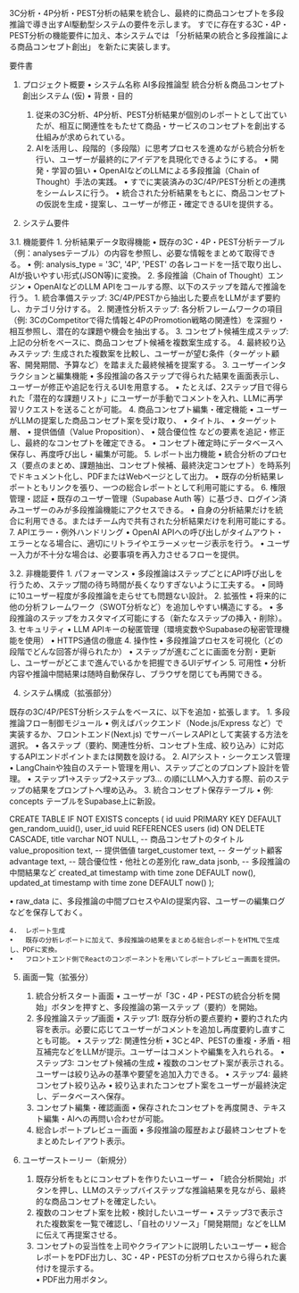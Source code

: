 3C分析・4P分析・PEST分析の結果を統合し、最終的に商品コンセプトを多段推論で導き出すAI駆動型システムの要件を示します。
すでに存在する3C・4P・PEST分析の機能要件に加え、本システムでは 「分析結果の統合と多段推論による商品コンセプト創出」 を新たに実装します。

要件書

1. プロジェクト概要
	•	システム名称
AI多段推論型 統合分析＆商品コンセプト創出システム (仮)
	•	背景・目的
	1.	従来の3C分析、4P分析、PEST分析結果が個別のレポートとして出ていたが、相互に関連性をもたせて商品・サービスのコンセプトを創出する仕組みが求められている。
	2.	AIを活用し、段階的（多段階）に思考プロセスを進めながら統合分析を行い、ユーザーが最終的にアイデアを具現化できるようにする。
	•	開発・学習の狙い
	•	OpenAIなどのLLMによる多段推論（Chain of Thought）手法の実践。
	•	すでに実装済みの3C/4P/PEST分析との連携をシームレスに行う。
	•	統合された分析結果をもとに、商品コンセプトの仮説を生成・提案し、ユーザーが修正・確定できるUIを提供する。

3. システム要件

3.1. 機能要件
	1.	分析結果データ取得機能
	•	既存の3C・4P・PEST分析テーブル（例：analysesテーブル）の内容を参照し、必要な情報をまとめて取得できる。
	•	例: analysis_type = '3C', '4P', 'PEST' の各レコードを一括で取り出し、AIが扱いやすい形式(JSON等)に変換。
	2.	多段推論（Chain of Thought）エンジン
	•	OpenAIなどのLLM APIをコールする際、以下のステップを踏んで推論を行う。
	1.	統合準備ステップ: 3C/4P/PESTから抽出した要点をLLMがまず要約し、カテゴリ分けする。
	2.	関連性分析ステップ: 各分析フレームワークの項目（例: 3CのCompetitorで得た情報と4PのPromotion戦略の関連性）を深掘り・相互参照し、潜在的な課題や機会を抽出する。
	3.	コンセプト候補生成ステップ: 上記の分析をベースに、商品コンセプト候補を複数案生成する。
	4.	最終絞り込みステップ: 生成された複数案を比較し、ユーザーが望む条件（ターゲット顧客、開発期間、予算など）を踏まえた最終候補を提案する。
	3.	ユーザーインタラクションと編集機能
	•	多段推論の各ステップで得られた結果を画面表示し、ユーザーが修正や追記を行えるUIを用意する。
	•	たとえば、2ステップ目で得られた「潜在的な課題リスト」にユーザーが手動でコメントを入れ、LLMに再学習リクエストを送ることが可能。
	4.	商品コンセプト編集・確定機能
	•	ユーザーがLLMの提案した商品コンセプト案を受け取り、
	•	タイトル、
	•	ターゲット層、
	•	提供価値（Value Proposition）、
	•	競合優位性 などの要素を追記・修正し、最終的なコンセプトを確定できる。
	•	コンセプト確定時にデータベースへ保存し、再度呼び出し・編集が可能。
	5.	レポート出力機能
	•	統合分析のプロセス（要点のまとめ、課題抽出、コンセプト候補、最終決定コンセプト）を時系列でドキュメント化し、PDFまたはWebページとして出力。
	•	既存の分析結果レポートともリンクを張り、一つの総合レポートとして利用可能にする。
	6.	権限管理・認証
	•	既存のユーザー管理（Supabase Auth 等）に基づき、ログイン済みユーザーのみが多段推論機能にアクセスできる。
	•	自身の分析結果だけを統合に利用できる。またはチーム内で共有された分析結果だけを利用可能にする。
	7.	APIエラー・例外ハンドリング
	•	OpenAI APIへの呼び出しがタイムアウト・エラーとなる場合に、適切にリトライやエラーメッセージ表示を行う。
	•	ユーザー入力が不十分な場合は、必要事項を再入力させるフローを提供。

3.2. 非機能要件
	1.	パフォーマンス
	•	多段推論はステップごとにAPI呼び出しを行うため、ステップ間の待ち時間が長くなりすぎないように工夫する。
	•	同時に10ユーザー程度が多段推論を走らせても問題ない設計。
	2.	拡張性
	•	将来的に他の分析フレームワーク（SWOT分析など）を追加しやすい構造にする。
	•	多段推論のステップをカスタマイズ可能にする（新たなステップの挿入・削除）。
	3.	セキュリティ
	•	LLM APIキーの秘匿管理（環境変数やSupabaseの秘密管理機能を使用）
	•	HTTPS通信の徹底
	4.	操作性
	•	多段推論プロセスを可視化（どの段階でどんな回答が得られたか）
	•	ステップが進むごとに画面を分割・更新し、ユーザーがどこまで進んでいるかを把握できるUIデザイン
	5.	可用性
	•	分析内容や推論中間結果は随時自動保存し、ブラウザを閉じても再開できる。

4. システム構成（拡張部分）

既存の3C/4P/PEST分析システムをベースに、以下を追加・拡張します。
	1.	多段推論フロー制御モジュール
	•	例えばバックエンド（Node.js/Express など）で実装するか、フロントエンド(Next.js) でサーバーレスAPIとして実装する方法を選択。
	•	各ステップ（要約、関連性分析、コンセプト生成、絞り込み）に対応するAPIエンドポイントまたは関数を設ける。
	2.	AIアシスト・シークエンス管理
	•	LangChainや独自のステート管理を用い、ステップごとのプロンプト設計を管理。
	•	ステップ1→ステップ2→ステップ3… の順にLLMへ入力する際、前のステップの結果をプロンプトへ埋め込み。
	3.	統合コンセプト保存テーブル
	•	例: concepts テーブルをSupabase上に新設。		

CREATE TABLE IF NOT EXISTS concepts (
  id uuid PRIMARY KEY DEFAULT gen_random_uuid(),
  user_id uuid REFERENCES users (id) ON DELETE CASCADE,
  title varchar NOT NULL,               -- 商品コンセプトのタイトル
  value_proposition text,               -- 提供価値
  target_customer text,                 -- ターゲット顧客
  advantage text,                       -- 競合優位性・他社との差別化
  raw_data jsonb,                       -- 多段推論の中間結果など
  created_at timestamp with time zone DEFAULT now(),
  updated_at timestamp with time zone DEFAULT now()
);	

•	raw_data に、多段推論の中間プロセスやAIの提案内容、ユーザーの編集ログなどを保存しておく。

	4.	レポート生成
	•	既存の分析レポートに加えて、多段推論の結果をまとめる総合レポートをHTMLで生成し、PDFに変換。
	•	フロントエンド側でReactのコンポーネントを用いてレポートプレビュー画面を提供。

5. 画面一覧（拡張分）
	1.	統合分析スタート画面
	•	ユーザーが「3C・4P・PESTの統合分析を開始」ボタンを押すと、多段推論の第一ステップ（要約）を開始。
	2.	多段推論ステップ画面
	•	ステップ1: 既存分析の要点要約
	•	要約された内容を表示。必要に応じてユーザーがコメントを追加し再度要約し直すことも可能。
	•	ステップ2: 関連性分析
	•	3Cと4P、PESTの重複・矛盾・相互補完などをLLMが提示。ユーザーはコメントや編集を入れられる。
	•	ステップ3: コンセプト候補の生成
	•	複数のコンセプト案が表示される。ユーザーは絞り込みの基準や要望を追加入力できる。
	•	ステップ4: 最終コンセプト絞り込み
	•	絞り込まれたコンセプト案をユーザーが最終決定し、データベースへ保存。
	3.	コンセプト編集・確認画面
	•	保存されたコンセプトを再度開き、テキスト編集・AIへの再問い合わせが可能。
	4.	総合レポートプレビュー画面
	•	多段推論の履歴および最終コンセプトをまとめたレイアウト表示。

6. ユーザーストーリー（新規分）
	1.	既存分析をもとにコンセプトを作りたいユーザー
	•	「統合分析開始」ボタンを押し、LLMのステップバイステップな推論結果を見ながら、最終的な商品コンセプトを確定したい。
	2.	複数のコンセプト案を比較・検討したいユーザー
	•	ステップ3で表示された複数案を一覧で確認し、「自社のリソース」「開発期間」などをLLMに伝えて再提案させる。
	3.	コンセプトの妥当性を上司やクライアントに説明したいユーザー
	•	総合レポートをPDF出力し、3C・4P・PESTの分析プロセスから得られた裏付けを提示する。	
	•	PDF出力用ボタン。	